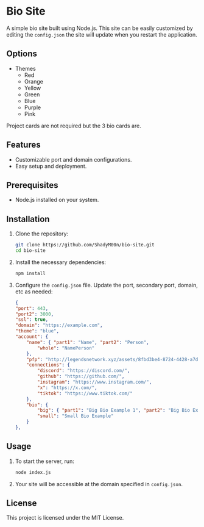 # Bio Site

A simple bio site built using Node.js. This site can be easily customized by editing the `config.json` the site will update when you restart the application.

## Options

- Themes
  - Red
  - Orange
  - Yellow
  - Green
  - Blue
  - Purple
  - Pink

Project cards are not required but the 3 bio cards are.

## Features

- Customizable port and domain configurations.
- Easy setup and deployment.

## Prerequisites

- Node.js installed on your system.

## Installation

1. Clone the repository:

    ```bash
    git clone https://github.com/ShadyM00n/bio-site.git
    cd bio-site
    ```

2. Install the necessary dependencies:

    ```bash
    npm install
    ```

3. Configure the `config.json` file. Update the port, secondary port, domain, etc as needed:

    ```json
    {
    "port": 443,
    "port2": 3000,
    "ssl": true,
    "domain": "https://example.com",
    "theme": "blue",
    "account": {
        "name": { "part1": "Name", "part2": "Person",
            "whole": "NamePerson"
        },
        "pfp": "http://legendsnetwork.xyz/assets/8fbd3be4-8724-4428-a7df-6a6204d64de9.ico",
        "connections": {
            "discord": "https://discord.com/",
            "github": "https://github.com/",
            "instagram": "https://www.instagram.com/",
            "x": "https://x.com/",
            "tiktok": "https://www.tiktok.com/"
        },
        "bio": {
            "big": { "part1": "Big Bio Example 1", "part2": "Big Bio Example 2", "part3": "Big Bio Example 3." },
            "small": "Small Bio Example"
        }
    },
    ```

## Usage

1. To start the server, run:

    ```bash
    node index.js
    ```

2. Your site will be accessible at the domain specified in `config.json`.

## License

This project is licensed under the MIT License.
